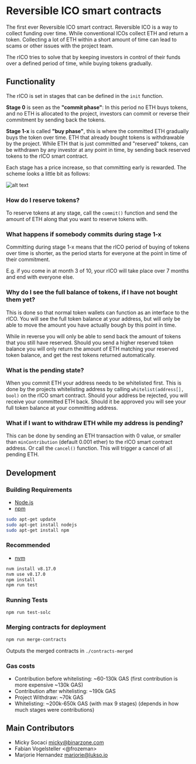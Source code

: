 # Reversible ICO smart contracts

The first ever Reversible ICO smart contract.
Reversible ICO is a way to collect funding over time. While conventional ICOs collect ETH and return a token. Collecting a lot of ETH within a short amount of time can lead to scams or other issues with the project team.

The rICO tries to solve that by keeping investors in control of their funds over a defined period of time, while buying tokens gradually.

## Functionality

The rICO is set in stages that can be defined in the `init` function.

**Stage 0** is seen as the **"commit phase"**: In this period no ETH buys tokens, and no ETH is allocated to the project, 
investors can commit or reverse their commitment by sending back the tokens.

**Stage 1-x** is called **"buy phase"**, this is where the committed ETH gradually buys the token over time. 
ETH that already bought tokens is withdrawable by the project. 
While ETH that is just committed and "reserved" tokens, can be withdrawn by any investor at any point in time, 
by sending back reserved tokens to the rICO smart contract.

Each stage has a price increase, so that committing early is rewarded.
The scheme looks a little bit as follows:

![alt text](https://github.com/lukso-network/rICO-smart-contracts/raw/master/rICO-diagram.png "rICO Diagram")

### How do I reserve tokens?

To reserve tokens at any stage, call the `commit()` function and send the amount of ETH along that you want to reserve tokens with.

### What happens if somebody commits during stage 1-x

Committing during stage 1-x means that the rICO period of buying of tokens over time is shorter, 
as the period starts for everyone at the point in time of their commitment.

E.g. if you come in at month 3 of 10, your rICO will take place over 7 months and end with everyone else.

### Why do I see the full balance of tokens, if I have not bought them yet?

This is done so that normal token wallets can function as an interface to the rICO.
You will see the full token balance at your address, but will only be able to move the amount you have actually bough by this point in time.

While in reverse you will only be able to send back the amount of tokens that you still have reserved. 
Should you send a higher reserved token balance you will only return the amount of ETH matching your reserved token balance, 
and get the rest tokens returned automatically.

### What is the pending state?

When you commit ETH your address needs to be whitelisted first. 
This is done by the projects whitelisting address by calling `whitelist(address[], bool)` on the rICO smart contract. 
Should your address be rejected, you will receive your committed ETH back. Should it be approved you will see your full token balance at your committing address.

### What if I want to withdraw ETH while my address is pending?

This can be done by sending an ETH transaction with 0 value, or smaller than `minContribution` (default 0.001 ether) to the rICO smart contract address.
Or call the `cancel()` function. This will trigger a cancel of all pending ETH.

## Development

### Building Requirements

-   [Node.js](https://nodejs.org)
-   [npm](https://www.npmjs.com/)

```bash
sudo apt-get update
sudo apt-get install nodejs
sudo apt-get install npm
```

### Recommended

- [nvm](https://github.com/nvm-sh/nvm)

```bash
nvm install v8.17.0
nvm use v8.17.0
npm install
npm run test
```

### Running Tests

```bash
npm run test-solc
```

### Merging contracts for deployment

```bash
npm run merge-contracts
```
Outputs the merged contracts in `./contracts-merged`


### Gas costs

- Contribution before whitelisting: ~60-130k GAS (first contribution is more expensive ~130k GAS)
- Contribution after whitelisting: ~190k GAS
- Project Withdraw: ~70k GAS
- Whitelisting: ~200k-650k GAS (with max 9 stages) (depends in how much stages were contributions)


## Main Contributors

- Micky Socaci <micky@binarzone.com>
- Fabian Vogelsteller <@frozeman>
- Marjorie Hernandez <marjorie@lukso.io>